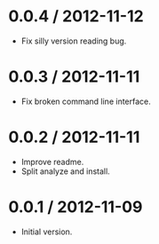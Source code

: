 
0.0.4 / 2012-11-12 
==================

  * Fix silly version reading bug.

0.0.3 / 2012-11-11 
==================

  * Fix broken command line interface.

0.0.2 / 2012-11-11 
==================

  * Improve readme.
  * Split analyze and install.

0.0.1 / 2012-11-09 
==================

  * Initial version.
